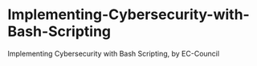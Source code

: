# Implementing-Cybersecurity-with-Bash-Scripting
Implementing Cybersecurity with Bash Scripting, by EC-Council
